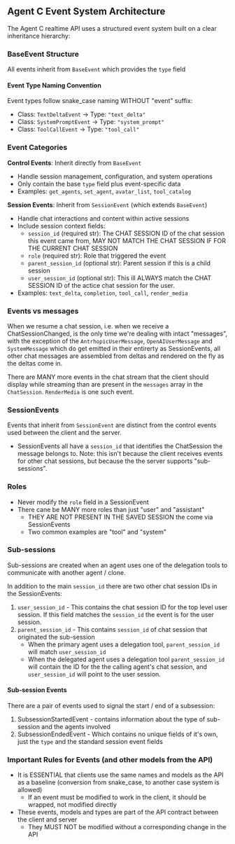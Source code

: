 ## Agent C Event System Architecture
The Agent C realtime API uses a structured event system built on a clear inheritance hierarchy:
  
### BaseEvent Structure
All events inherit from `BaseEvent` which provides the `type` field

#### Event Type Naming Convention 
Event types follow snake_case naming WITHOUT "event" suffix:

- Class: `TextDeltaEvent` → Type: `"text_delta"`
- Class: `SystemPromptEvent` → Type: `"system_prompt"`
- Class: `ToolCallEvent` → Type: `"tool_call"`
  
### Event Categories 

**Control Events**: Inherit directly from `BaseEvent` 
- Handle session management, configuration, and system operations
- Only contain the base `type` field plus event-specific data
- Examples: `get_agents`, `set_agent`, `avatar_list`, `tool_catalog`
  
**Session Events**: Inherit from `SessionEvent` (which extends `BaseEvent`) 
- Handle chat interactions and content within active sessions
- Include session context fields:
  - `session_id` (required str): The CHAT SESSION ID of the chat session this event came from, MAY NOT MATCH THE CHAT SESSION IF FOR THE CURRENT CHAT SESSION
  - `role` (required str): Role that triggered the event
  - `parent_session_id` (optional str): Parent session if this is a child session
  - `user_session_id` (optional str): This ill ALWAYS match the CHAT SESSION ID of the actice chat session for the user.
- Examples: `text_delta`, `completion`, `tool_call`, `render_media`

### Events vs messages
When we resume a chat session, i.e. when we receive a ChatSessionChanged, is the only time we're dealing with intact "messages", with the exception of the `AntrhopicUserMessage`, `OpenAIUserMessage` and `SystemMessage` which do get emitted in their entirerty as SessionEvents, all other chat messages are assembled from deltas and rendered on the fly as the deltas come in.
  
There are MANY more events in the chat stream that the client should display while streaming than are present in the `messages` array in the `ChatSession`. `RenderMedia` is one such event.
  
### SessionEvents
Events that inherit from `SessionEvent` are distinct from the control events used between the client and the server. 
  
- SessionEvents all have a `session_id` that identifies the ChatSession the message belongs to. Note: this isn't because the client receives events for other chat sessions, but because the the server supports "sub-sessions".
  
### Roles
- Never modify the `role` field in a SessionEvent
- There cane be MANY more roles than just "user" and "assistant"
  - THEY ARE NOT PRESENT IN THE SAVED SESSION the come via SessionEvents
  - Two common examples are "tool" and "system"

### Sub-sessions
Sub-sessions are created when an agent uses one of the delegation tools to communicate with another agent / clone.
  
In addition to the main `session_id` there are two other chat session IDs in the SessionEvents:
  
1. `user_session_id` - This contains the chat session ID for the top level user session. If this field matches the `session_id` the event is for the user session.
2. `parent_session_id` - This contains `session_id` of chat session that originated the sub-session
    - When the primary agent uses a delegation tool, `parent_session_id` will match `user_session_id`
    - When the delegated agent uses a delegation tool `parent_session_id` will contain the ID for the the calling agent's chat session, and `user_session_id` will point to the user session.
      
#### Sub-session Events
There are a pair of events used to signal the start / end of a subsession:
  
1. SubsessionStartedEvent - contains information about the type of sub-session and the agents involved
2. SubsessionEndedEvent - Which contains no unique fields of it's own, just the `type` and the standard session event fields

### Important Rules for Events (and other models from the API)
- It is ESSENTIAL that clients use the same names and models as the API as a baseline (conversion from snake_case, to another case system is allowed)
  - If an event must be modified to work in the client, it should be wrapped, not modified directly
- These events, models and types are part of the API contract between the client and server
  - They MUST NOT be modified without a corresponding change in the API